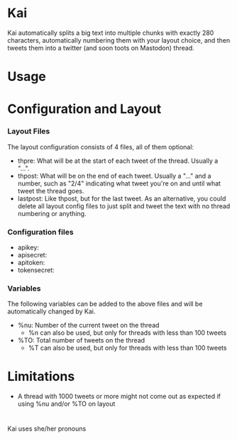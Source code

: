 # Kai
Kai automatically splits a big text into multiple chunks with exactly 280 characters, automatically numbering them with your layout choice, and then tweets them into a twitter (and soon toots on Mastodon) thread.

# Usage

# Configuration and Layout
### Layout Files
The layout configuration consists of 4 files, all of them optional:
<!--
- firstpre: What will be on the first tweet only, at the start. Usually a title or just left empty.
-->
- thpre: What will be at the start of each tweet of the thread. Usually a "...".
- thpost: What will be on the end of each tweet. Usually a "..." and a number, such as "2/4" indicating what tweet you're on and until what tweet the thread goes.
- lastpost: Like thpost, but for the last tweet.
As an alternative, you could delete all layout config files to just split and tweet the text with no thread numbering or anything.
### Configuration files
- apikey:
- apisecret:
- apitoken:
- tokensecret:
<!--
- twtuser: 
-->
### Variables
The following variables can be added to the above files and will be automatically changed by Kai.
<!--
- %?: Title
- %u: @username of who's tweeting (defined in configuration files)
-->
- %nu: Number of the current tweet on the thread
  - %n can also be used, but only for threads with less than 100 tweets
- %TO: Total number of tweets on the thread
  - %T can also be used, but only for threads with less than 100 tweets
# Limitations
- A thread with 1000 tweets or more might not come out as expected if using %nu and/or %TO on layout

#
Kai uses she/her pronouns
